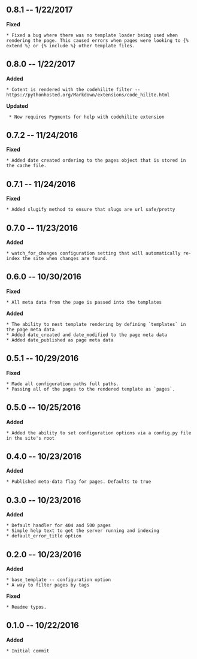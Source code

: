 ## 0.8.1 -- 1/22/2017

**Fixed**

    * Fixed a bug where there was no template loader being used when rendering the page. This caused errors when pages were looking to {% extend %} or {% include %} other template files.


## 0.8.0 -- 1/22/2017

**Added**

    * Cotent is rendered with the codehilite filter -- https://pythonhosted.org/Markdown/extensions/code_hilite.html

**Updated**

     * Now requires Pygments for help with codehilite extension


## 0.7.2 -- 11/24/2016

**Fixed**

    * Added date created ordering to the pages object that is stored in the cache file.


## 0.7.1 -- 11/24/2016

**Fixed**

    * Added slugify method to ensure that slugs are url safe/pretty


## 0.7.0 -- 11/23/2016

**Added**

    * watch_for_changes configuration setting that will automatically re-index the site when changes are found.


## 0.6.0 -- 10/30/2016

**Fixed**

    * All meta data from the page is passed into the templates

**Added**

    * The ability to nest template rendering by defining `templates` in the page meta data
    * Added date_created and date_modified to the page meta data
    * Added date_published as page meta data


## 0.5.1 -- 10/29/2016

**Fixed**

    * Made all configuration paths full paths.
    * Passing all of the pages to the rendered template as `pages`.


## 0.5.0 -- 10/25/2016

**Added**

    * Added the ability to set configuration options via a config.py file in the site's root


## 0.4.0 -- 10/23/2016

**Added**

    * Published meta-data flag for pages. Defaults to true


## 0.3.0 -- 10/23/2016

**Added**

    * Default handler for 404 and 500 pages
    * Simple help text to get the server running and indexing
    * default_error_title option


## 0.2.0 -- 10/23/2016

**Added**

    * base_template -- configuration option
    * A way to filter pages by tags

**Fixed**

    * Readme typos.


## 0.1.0 -- 10/22/2016

**Added**

    * Initial commit
